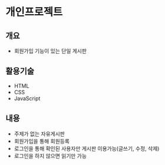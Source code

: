# 개인프로젝트
## 개요
 - 회원가입 기능이 있는 단일 게시판

## 활용기술
 - HTML
 - CSS
 - JavaScript

## 내용
 - 주제가 없는 자유게시판
 - 회원가입을 통해 회원등록
 - 로그인을 통해 확인된 사용자만 게시판 이용가능(글쓰기, 수정, 삭제)
 - 로그인을 하지 않으면 읽기만 가능
